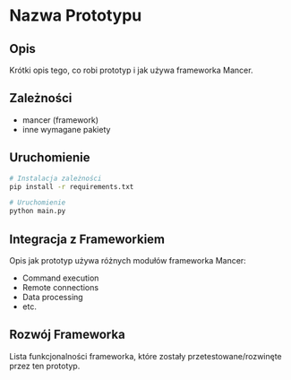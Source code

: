 # Nazwa Prototypu

## Opis
Krótki opis tego, co robi prototyp i jak używa frameworka Mancer.

## Zależności
- mancer (framework)
- inne wymagane pakiety

## Uruchomienie
```bash
# Instalacja zależności
pip install -r requirements.txt

# Uruchomienie
python main.py
```

## Integracja z Frameworkiem
Opis jak prototyp używa różnych modułów frameworka Mancer:
- Command execution
- Remote connections
- Data processing
- etc.

## Rozwój Frameworka
Lista funkcjonalności frameworka, które zostały przetestowane/rozwinęte przez ten prototyp.

